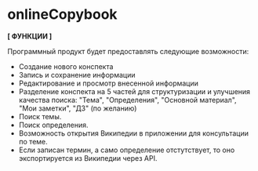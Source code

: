 # onlineCopybook
**[ ФУНКЦИИ ]**

Программный продукт будет предоставлять следующие возможности:
* Создание нового конспекта
* Запись и сохранение информации 
* Редактирование и просмотр внесенной информации
* Разделение конспекта на 5 частей для структуризации и улучшения качества поиска: "Тема", "Определения", "Основной материал", "Мои заметки", "ДЗ" (по желанию)
* Поиск темы.
* Поиск определения.
* Возможность открытия Википедии в приложении для консультации по теме.
* Если записан термин, а само определение отстутствует, то оно экспортируется из Википедии через API.
